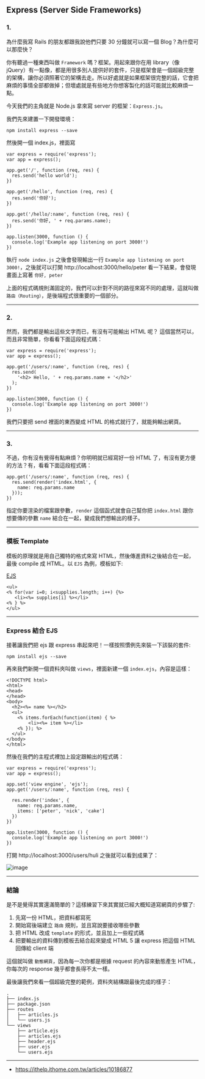 ## Express (Server Side Frameworks)

### 1.
為什麼我寫 Rails 的朋友都跟我說他們只要 30 分鐘就可以寫一個 Blog？為什麼可以那麼快？

你有聽過一種東西叫做 `Framework` 嗎？框架。用起來跟你在用 library（像 jQuery）有一點像，都是用很多別人提供好的套件，只是框架會是一個超級完整的架構，讓你必須照著它的架構去走。所以好處就是如果框架很完整的話，它會把麻煩的事情全部都做掉；但壞處就是有些地方你想客製化的話可能就比較麻煩一點。

今天我們的主角就是 Node.js 拿來寫 server 的框架：`Express.js`。

我們先來建置一下開發環境：
```
npm install express --save
```

然後開一個 index.js，裡面寫
```
var express = require('express');
var app = express();

app.get('/', function (req, res) {
  res.send('hello world');
})

app.get('/hello', function (req, res) {
  res.send('你好');
})

app.get('/hello/:name', function (req, res) {
  res.send('你好, ' + req.params.name);
})

app.listen(3000, function () {
  console.log('Example app listening on port 3000!')
})
```

執行 `node index.js` 之後會發現輸出一行 `Example app listening on port 3000!`，之後就可以打開 http://localhost:3000/hello/peter 看一下結果，會發現畫面上寫著 `你好, peter`

上面的程式碼規則滿固定的，我們可以針對不同的路徑來寫不同的處理，這就叫做`路由（Routing）`，是後端程式很重要的一個部分。

---

### 2.
然而，我們都是輸出這些文字而已，有沒有可能輸出 HTML 呢？ 這個當然可以，而且非常簡單，你看看下面這段程式碼：
```
var express = require('express');
var app = express();

app.get('/users/:name', function (req, res) {
  res.send(
    '<h2> Hello, ' + req.params.name + '</h2>' 
  );
})

app.listen(3000, function () {
  console.log('Example app listening on port 3000!')
})
```
我們只要把 send 裡面的東西變成 HTML 的格式就行了，就能夠輸出網頁。

---

### 3.
不過，你有沒有覺得有點麻煩？你明明就已經寫好一份 HTML 了，有沒有更方便的方法？有，看看下面這段程式碼：
```
app.get('/users/:name', function (req, res) {
  res.send(render('index.html', {
    name: req.params.name
  }));
})
```
指定你要渲染的檔案跟參數，`render` 這個函式就會自己幫你把 `index.html` 跟你想要傳的參數 `name` 結合在一起，變成我們想輸出的樣子。

---

### 模板 Template
模板的原理就是用自己獨特的格式來寫 HTML，然後傳進資料之後結合在一起，最後 compile 成 HTML。以 `EJS` 為例，模板如下:

[EJS](https://github.com/Chiehcode/Web_Development/blob/master/Express/EJS.md)
```
<ul>
<% for(var i=0; i<supplies.length; i++) {%>
   <li><%= supplies[i] %></li>
<% } %>
</ul>
```

---

### Express 結合 EJS

接著讓我們把 ejs 跟 express 串起來吧！一樣按照慣例先來裝一下該裝的套件:

```
npm install ejs --save
```

再來我們新開一個資料夾叫做 `views`，裡面新建一個 `index.ejs`，內容是這樣：
```
<!DOCTYPE html>
<html>
<head>
</head>
<body>
  <h2><%= name %></h2>
  <ul>
    <% items.forEach(function(item) { %>
        <li><%= item %></li>
    <% }); %>
  </ul>
</body>
</html>
```

然後在我們的主程式裡加上設定跟輸出的程式碼：
```
var express = require('express');
var app = express();

app.set('view engine', 'ejs');
app.get('/users/:name', function (req, res) {

  res.render('index', { 
    name: req.params.name,
    items: ['peter', 'nick', 'cake']
  })
})

app.listen(3000, function () {
  console.log('Example app listening on port 3000!')
})
```

打開 http://localhost:3000/users/huli 之後就可以看到成果了：

![image](https://d1dwq032kyr03c.cloudfront.net/upload/images/20161221/20091346H78Yjo3aDE.png)

---

### 結論
是不是覺得其實還滿簡單的？這樣練習下來其實就已經大概知道寫網頁的步驟了:

1. 先寫一份 HTML，把資料都寫死
2. 開始寫後端建立 `路由` 規則，並且寫說要接收哪些參數
3. 把 HTML 改成 `template` 的形式，並且加上一些程式碼
4. 把要輸出的資料傳到模板去結合起來變成 HTML
5 讓 express 把這個 HTML 回傳給 client 端

這個就叫做 `動態網頁`，因為每一次你都是根據 request 的內容來動態產生 HTML，你每次的 response 幾乎都會長得不太一樣。

最後讓我們來看一個超級完整的範例，資料夾結構跟最後完成的樣子：

```
.
├── index.js
├── package.json
├── routes
│   ├── articles.js
│   └── users.js
└── views
    ├── article.ejs
    ├── articles.ejs
    ├── header.ejs
    ├── user.ejs
    └── users.ejs
```    

---
* https://ithelp.ithome.com.tw/articles/10186877
